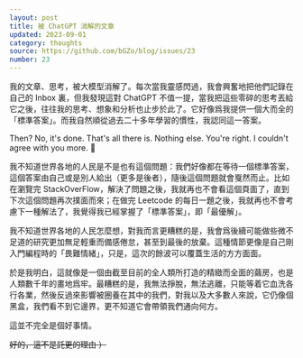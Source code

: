 ```yaml
---
layout: post
title: 被 ChatGPT 消解的文章
updated: 2023-09-01
category: thoughts
source: https://github.com/bGZo/blog/issues/23
number: 23
---
```




我的文章、思考，被大模型消解了。每次當我靈感閃過，我會興奮地把他們記錄在自己的 Inbox 裏，但我發現這對 ChatGPT 不值一提，當我把這些零碎的思考丟給它之後，往往我的思考、想象和分析也止步於此了。它好像爲我提供一個大而全的「標準答案」。而我自然順從過去二十多年學習的慣性，我認同這一答案。

Then?
No, it's done. That's all there is. Nothing else. You're right. I couldn't agree with you more. 🤷

我不知道世界各地的人民是不是也有這個問題：我們好像都在等待一個標準答案，這個答案由自己或是別人給出（更多是後者），隨後這個問題就會戛然而止。比如在瀏覽完 StackOverFlow，解決了問題之後，我就再也不會看這個頁面了，直到下次這個問題再次撲面而來；在做完 Leetcode 的每日一題之後，我就再也不會考慮下一種解法了，我覺得我已經掌握了「標準答案」，即「最優解」。

我不知道世界各地的人民怎麼想，對我而言更糟糕的是，我會爲後續可能做些微不足道的研究更加無足輕重而備感倦怠，甚至到最後的放棄。這種情節更像是自己剛入門編程時的「畏難情緒」，只是，這次的餘波可以覆蓋生活的方方面面。

於是我明白，這就像是一個由截至目前的全人類所打造的精緻而全面的繭房，也是人類數千年的畫地爲牢。最糟糕的是，我無法掙脫，無法逃離，只能等着它血洗各行各業，然後反過來影響被圈養在其中的我們，對我以及大多數人來說，它仍像個黑盒，我們看不到它邊界，更不知道它會帶領我們通向何方。

這並不完全是個好事情。

~~好的，這不是託更的理由 ）~~